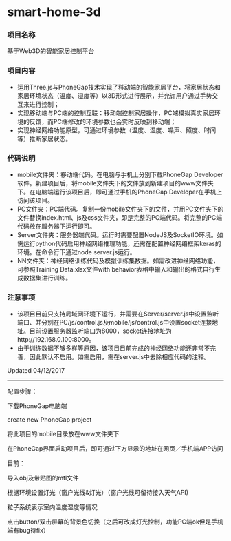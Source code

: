 # smart-home-3d

### 项目名称
基于Web3D的智能家居控制平台

### 项目内容
* 运用Three.js与PhoneGap技术实现了移动端的智能家居平台，将家居状态和家居环境状态（温度、湿度等）以3D形式进行展示，并允许用户通过手势交互来进行控制；
* 实现移动端与PC端的控制互联：移动端控制家居操作，PC端模拟真实家居环境的反馈，而PC端修改的环境参数也会实时反映到移动端；
* 实现神经网络功能原型，可通过环境参数（温度、湿度、噪声、照度、时间等）推断家居状态。

### 代码说明
* mobile文件夹：移动端代码。在电脑与手机上分别下载PhoneGap Developer软件。新建项目后，将mobile文件夹下的文件放到新建项目的www文件夹下。在电脑端运行该项目后，即可通过手机的PhoneGap Developer在手机上访问该项目。
* PC文件夹：PC端代码。复制一份mobile文件夹下的文件，并用PC文件夹下的文件替换index.html、js及css文件夹，即是完整的PC端代码。将完整的PC端代码放在服务器下运行即可。
* Server文件夹：服务器端代码。运行时需要配置NodeJS及SocketIO环境。如需运行python代码启用神经网络推理功能，还需在配置神经网络框架keras的环境。在命令行下通过node server.js运行。
* NN文件夹：神经网络训练代码及模拟训练集数据。如需改进神经网络功能，可参照Training Data.xlsx文件with behavior表格中输入和输出的格式自行生成数据集进行训练。

### 注意事项
* 该项目目前只支持局域网环境下运行，并需要在Server/server.js中设置监听端口、并分别在PC/js/control.js及mobile/js/control.js中设置socket连接地址。目前设置服务器监听端口为8000，socket连接地址为http://192.168.0.100:8000。
* 由于训练数据不够多样等原因，该项目目前完成的神经网络功能还非常不完善，因此默认不启用。如需启用，需在server.js中去除相应代码的注释。

Updated 04/12/2017

***

配置步骤：
 
下载PhoneGap电脑端

create new PhoneGap project

将此项目的mobile目录放在www文件夹下

在PhoneGap界面启动项目后，即可通过下方显示的地址在网页／手机端APP访问


目前：

导入obj及带贴图的mtl文件

根据环境设置灯光（窗户光线&灯光）（窗户光线可留待接入天气API)

粒子系统表示室内温度湿度等情况

点击button/双击屏幕的背景色切换（之后可改成灯光控制，功能PC端ok但是手机端有bug待fix）

